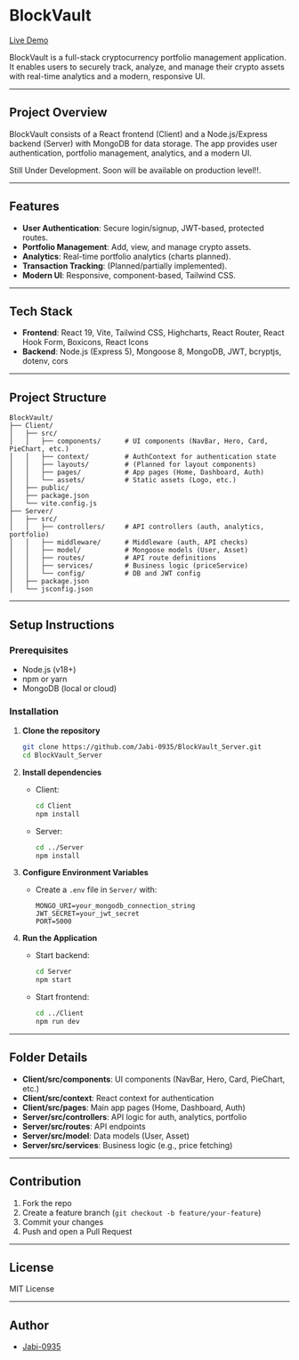 

# BlockVault

[Live Demo](https://blockvault-yks2.onrender.com/)

BlockVault is a full-stack cryptocurrency portfolio management application. It enables users to securely track, analyze, and manage their crypto assets with real-time analytics and a modern, responsive UI.

---

## Project Overview

BlockVault consists of a React frontend (Client) and a Node.js/Express backend (Server) with MongoDB for data storage. The app provides user authentication, portfolio management, analytics, and a modern UI.

Still Under Development. Soon will be available on production level!!.

---

## Features

- **User Authentication**: Secure login/signup, JWT-based, protected routes.
- **Portfolio Management**: Add, view, and manage crypto assets.
- **Analytics**: Real-time portfolio analytics (charts planned).
- **Transaction Tracking**: (Planned/partially implemented).
- **Modern UI**: Responsive, component-based, Tailwind CSS.

---

## Tech Stack

- **Frontend**: React 19, Vite, Tailwind CSS, Highcharts, React Router, React Hook Form, Boxicons, React Icons
- **Backend**: Node.js (Express 5), Mongoose 8, MongoDB, JWT, bcryptjs, dotenv, cors

---

## Project Structure

```
BlockVault/
├── Client/
│   ├── src/
│   │   ├── components/      # UI components (NavBar, Hero, Card, PieChart, etc.)
│   │   ├── context/         # AuthContext for authentication state
│   │   ├── layouts/         # (Planned for layout components)
│   │   ├── pages/           # App pages (Home, Dashboard, Auth)
│   │   └── assets/          # Static assets (Logo, etc.)
│   ├── public/
│   ├── package.json
│   └── vite.config.js
├── Server/
│   ├── src/
│   │   ├── controllers/     # API controllers (auth, analytics, portfolio)
│   │   ├── middleware/      # Middleware (auth, API checks)
│   │   ├── model/           # Mongoose models (User, Asset)
│   │   ├── routes/          # API route definitions
│   │   ├── services/        # Business logic (priceService)
│   │   └── config/          # DB and JWT config
│   ├── package.json
│   └── jsconfig.json
```

---

## Setup Instructions

### Prerequisites

- Node.js (v18+)
- npm or yarn
- MongoDB (local or cloud)

### Installation

1. **Clone the repository**
   ```sh
   git clone https://github.com/Jabi-0935/BlockVault_Server.git
   cd BlockVault_Server
   ```

2. **Install dependencies**
   - Client:
     ```sh
     cd Client
     npm install
     ```
   - Server:
     ```sh
     cd ../Server
     npm install
     ```

3. **Configure Environment Variables**
   - Create a `.env` file in `Server/` with:
     ```env
     MONGO_URI=your_mongodb_connection_string
     JWT_SECRET=your_jwt_secret
     PORT=5000
     ```

4. **Run the Application**
   - Start backend:
     ```sh
     cd Server
     npm start
     ```
   - Start frontend:
     ```sh
     cd ../Client
     npm run dev
     ```

---

## Folder Details

- **Client/src/components**: UI components (NavBar, Hero, Card, PieChart, etc.)
- **Client/src/context**: React context for authentication
- **Client/src/pages**: Main app pages (Home, Dashboard, Auth)
- **Server/src/controllers**: API logic for auth, analytics, portfolio
- **Server/src/routes**: API endpoints
- **Server/src/model**: Data models (User, Asset)
- **Server/src/services**: Business logic (e.g., price fetching)

---

## Contribution

1. Fork the repo
2. Create a feature branch (`git checkout -b feature/your-feature`)
3. Commit your changes
4. Push and open a Pull Request

---

## License

MIT License

---

## Author

- [Jabi-0935](https://github.com/Jabi-0935)
